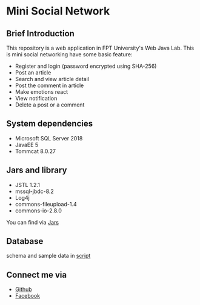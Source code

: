 # Mini Social Network
## Brief Introduction
This repository is a web application in FPT University's Web Java Lab.
This is mini social networking have some basic feature:
* Register and login (password encrypted using SHA-256)
* Post an article
* Search and view article detail
* Post the comment in article
* Make emotions react
* View notification
* Delete a post or a comment

## System dependencies
* Microsoft SQL Server 2018
* JavaEE 5
* Tommcat 8.0.27

## Jars and library
* JSTL 1.2.1
* mssql-jbdc-8.2
* Log4j
* commons-fileupload-1.4
* commons-io-2.8.0

You can find via [Jars](https://github.com/mtus23/Mini-Social-Network/tree/main/J3LP0010/jars)

## Database
schema and sample data in [script](https://github.com/mtus23/Mini-Social-Network/tree/main/J3LP0010/script.sql)

## Connect me via
* [Github](https://github.com/mtus23)
* [Facebook](https://www.facebook.com/minhtu.nguyenhoang.1)
